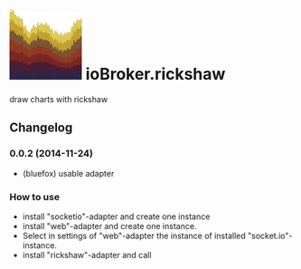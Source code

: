 ![Logo](admin/rickshaw.png)
ioBroker.rickshaw
=================

draw charts with rickshaw

## Changelog
### 0.0.2 (2014-11-24)
* (bluefox) usable adapter



### How to use
- install "socketio"-adapter and create one instance
- install "web"-adapter and create one instance.
- Select in settings of "web"-adapter the instance of installed "socket.io"-instance.
- install "rickshaw"-adapter and call 